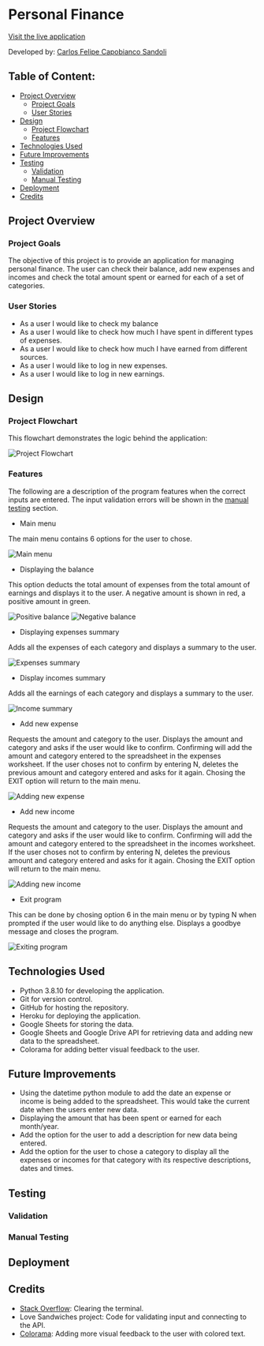 # Personal Finance

[Visit the live application](https://personal-finance-pp3.herokuapp.com/)

Developed by: [Carlos Felipe Capobianco Sandoli](https://github.com/felipesandoli)

## Table of Content:

- [Project Overview](#project-overview)
    - [Project Goals](#project-goals)
    - [User Stories](#user-stories)
- [Design](#design)
    - [Project Flowchart](#project-flowchart)
    - [Features](#features)
- [Technologies Used](#technologies-used)
- [Future Improvements](#future-improvements)
- [Testing](#testing)
    - [Validation](#validation)
    - [Manual Testing](#manual-testing)
- [Deployment](#deployment)
- [Credits](#credits)

## Project Overview

### Project Goals

The objective of this project is to provide an application for managing personal finance. The user can check their balance, add new expenses and incomes and check the total amount spent or earned for each of a set of categories.

### User Stories

- As a user I would like to check my balance
- As a user I would like to check how much I have spent in different types of expenses.
- As a user I would like to check how much I have earned from different sources.
- As a user I would like to log in new expenses.
- As a user I would like to log in new earnings.

## Design

### Project Flowchart

This flowchart demonstrates the logic behind the application:

![Project Flowchart](./documentation/personal-finance-pp3-flowchart.png)

### Features

The following are a description of the program features when the correct inputs are entered. The input validation errors will be shown in the [manual testing](#manual-testing) section.

- Main menu

The main menu contains 6 options for the user to chose.

![Main menu](./documentation/features/main-menu.png)

- Displaying the balance

This option deducts the total amount of expenses from the total amount of earnings and displays it to the user. A negative amount is shown in red, a positive amount in green.

![Positive balance](./documentation/features/balance.png)
![Negative balance](./documentation/features/negative-balance.png)

- Displaying expenses summary

Adds all the expenses of each category and displays a summary to the user.

![Expenses summary](./documentation/features/expenses-summary.png)

- Display incomes summary

Adds all the earnings of each category and displays a summary to the user.

![Income summary](./documentation/features/income-summary.png)

- Add new expense

Requests the amount and category to the user. Displays the amount and category and asks if the user would like to confirm. Confirming will add the amount and category entered to the spreadsheet in the expenses worksheet. If the user choses not to confirm by entering N, deletes the previous amount and category entered and asks for it again. Chosing the EXIT option will return to the main menu.

![Adding new expense](./documentation/features/add-expense.png)

- Add new income

Requests the amount and category to the user. Displays the amount and category and asks if the user would like to confirm. Confirming will add the amount and category entered to the spreadsheet in the incomes worksheet. If the user choses not to confirm by entering N, deletes the previous amount and category entered and asks for it again. Chosing the EXIT option will return to the main menu.

![Adding new income](./documentation/features/add-income.png)

- Exit program

This can be done by chosing option 6 in the main menu or by typing N when prompted if the user would like to do anything else. Displays a goodbye message and closes the program.

![Exiting program](./documentation/features/exiting-program.png)

## Technologies Used

- Python 3.8.10 for developing the application.
- Git for version control.
- GitHub for hosting the repository.
- Heroku for deploying the application.
- Google Sheets for storing the data.
- Google Sheets and Google Drive API for retrieving data and adding new data to the spreadsheet.
- Colorama for adding better visual feedback to the user.

## Future Improvements

- Using the datetime python module to add the date an expense or income is being added to the spreadsheet. This would take the current date when the users enter new data.
- Displaying the amount that has been spent or earned for each month/year.
- Add the option for the user to add a description for new data being entered.
- Add the option for the user to chose a category to display all the expenses or incomes for that category with its respective descriptions, dates and times.

## Testing

### Validation

### Manual Testing

## Deployment

## Credits

- [Stack Overflow](https://stackoverflow.com/questions/2084508/clear-terminal-in-python): Clearing the terminal.
- Love Sandwiches project: Code for validating input and connecting to the API.
- [Colorama](https://pypi.org/project/colorama/): Adding more visual feedback to the user with colored text.